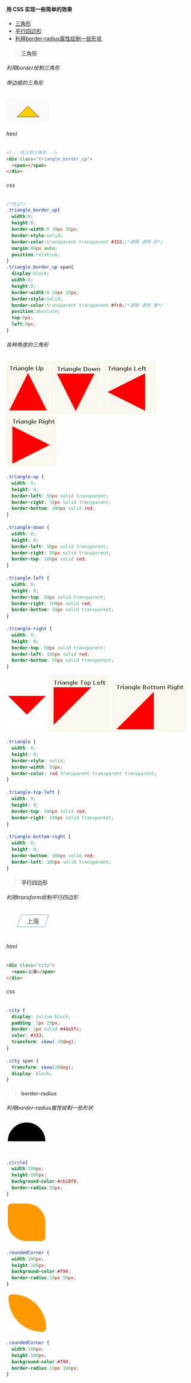 #### 用 CSS 实现一些简单的效果
- [三角形](#三角形 "三角形")
- [平行四边形](#平行四边形 "平行四边形")
- [利用border-radius属性绘制一些形状](#border-radius)

> #### 三角形

*利用border绘制三角形*

###### 带边框的三角形
![Aaron Swartz](https://raw.githubusercontent.com/miniChx/favorites/master/css/imgs/mark/triangle_border_up.jpg)
###### html
```HTML
<!-- 向上的三角形 -->
<div class="triangle_border_up">
  <span></span>
</div>
```
###### css
```css
/*向上*/
.triangle_border_up{
  width:0;
  height:0;
  border-width:0 30px 30px;
  border-style:solid;
  border-color:transparent transparent #333;/*透明 透明 灰*/
  margin:40px auto;
  position:relative;
}
.triangle_border_up span{
  display:block;
  width:0;
  height:0;
  border-width:0 28px 28px;
  border-style:solid;
  border-color:transparent transparent #fc0;/*透明 透明 黄*/
  position:absolute;
  top:0px;
  left:0px;
}
```

###### 各种角度的三角形
![Aaron Swartz](https://raw.githubusercontent.com/miniChx/favorites/master/css/imgs/mark/triangle-up.jpg)
![Aaron Swartz](https://raw.githubusercontent.com/miniChx/favorites/master/css/imgs/mark/triangle-down.jpg)
![Aaron Swartz](https://raw.githubusercontent.com/miniChx/favorites/master/css/imgs/mark/triangle-left.jpg)
![Aaron Swartz](https://raw.githubusercontent.com/miniChx/favorites/master/css/imgs/mark/triangle-right.jpg)
```css
.triangle-up {
  width: 0;
  height: 0;
  border-left: 50px solid transparent;
  border-right: 50px solid transparent;
  border-bottom: 100px solid red;
}

.triangle-down {
  width: 0;
  height: 0;
  border-left: 50px solid transparent;
  border-right: 50px solid transparent;
  border-top: 100px solid red;
}

.triangle-left {
  width: 0;
  height: 0;
  border-top: 50px solid transparent;
  border-right: 100px solid red;
  border-bottom: 50px solid transparent;
}

.triangle-right {
  width: 0;
  height: 0;
  border-top: 50px solid transparent;
  border-left: 100px solid red;
  border-bottom: 50px solid transparent;
}
```
![Aaron Swartz](https://raw.githubusercontent.com/miniChx/favorites/master/css/imgs/mark/triangle.jpg)
![Aaron Swartz](https://raw.githubusercontent.com/miniChx/favorites/master/css/imgs/mark/triangle-topleft.jpg)
![Aaron Swartz](https://raw.githubusercontent.com/miniChx/favorites/master/css/imgs/mark/triangle-bottomright.jpg)

```css
.triangle {
  width: 0;
  height: 0;
  border-style: solid;
  border-width: 50px;
  border-color: red transparent transparent transparent;
}

.triangle-top-left {
  width: 0;
  height: 0;
  border-top: 100px solid red;
  border-right: 100px solid transparent;
}

.triangle-bottom-right {
  width: 0;
  height: 0;
  border-bottom: 100px solid red;
  border-left: 100px solid transparent;
}
```

> #### 平行四边形

*利用transform绘制平行四边形*

![Aaron Swartz](https://raw.githubusercontent.com/miniChx/favorites/master/css/imgs/mark/parallelogram.jpg)

###### html
```HTML
<div class="city">
  <span>上海</span>
</div>
```
###### css
```css
.city {
  display: inline-block;
  padding: 5px 20px;
  border: 1px solid #44a5fc;
  color: #333;
  transform: skew(-20deg);
}

.city span {
  transform: skew(20deg);
  display: block;
}
```

> #### border-radius

*利用border-radius属性绘制一些形状*

![Aaron Swartz](https://raw.githubusercontent.com/miniChx/favorites/master/css/imgs/mark/semi-circle.jpg)

```css
.circle{
  width:100px;
  height:100px;
  background-color:#cb18f8;
  border-radius:50px;
}
```

![Aaron Swartz](https://raw.githubusercontent.com/miniChx/favorites/master/css/imgs/mark/border-radius1.jpg)

```css
.roundedCorner {
  width:100px;
  height:100px;
  background-color:#f90;
  border-radius:10px 50px;
}
```

![Aaron Swartz](https://raw.githubusercontent.com/miniChx/favorites/master/css/imgs/mark/border-radius2.jpg)

```css
.roundedCorner {
  width:100px;
  height:100px;
  background-color:#f90;
  border-radius:10px 100px;
}
```
